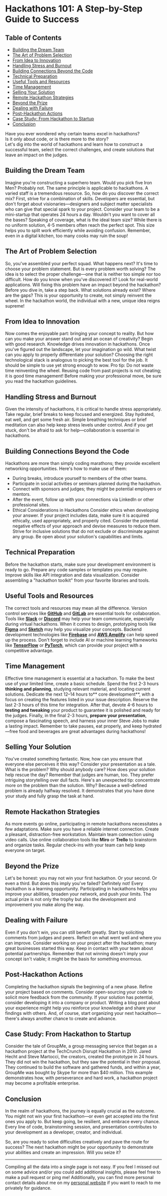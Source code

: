<!-- omit from toc -->
# Hackathons 101: A Step-by-Step Guide to Success

<!-- omit from toc -->
## Table of Contents

- [Building the Dream Team](#building-the-dream-team)
- [The Art of Problem Selection](#the-art-of-problem-selection)
- [From Idea to Innovation](#from-idea-to-innovation)
- [Handling Stress and Burnout](#handling-stress-and-burnout)
- [Building Connections Beyond the Code](#building-connections-beyond-the-code)
- [Technical Preparation](#technical-preparation)
- [Useful Tools and Resources](#useful-tools-and-resources)
- [Time Management](#time-management)
- [Selling Your Solution](#selling-your-solution)
- [Remote Hackathon Strategies](#remote-hackathon-strategies)
- [Beyond the Prize](#beyond-the-prize)
- [Dealing with Failure](#dealing-with-failure)
- [Post-Hackathon Actions](#post-hackathon-actions)
- [Case Study: From Hackathon to Startup](#case-study-from-hackathon-to-startup)
- [Conclusion](#conclusion)



Have you ever wondered why certain teams excel in hackathons?  
Is it only about code, or is there more to the story?  
Let's dig into the world of hackathons and learn how to construct a successful team, select the correct challenges, and create solutions that leave an impact on the judges.

## Building the Dream Team
Imagine you're constructing a superhero team. Would you pick five Iron Men? Probably not. The same principle is applicable to hackathons. A varied staff is a tremendous resource. So, how do you discover the correct mix?
First, strive for a combination of skills. Developers are essential, but don't forget about visionaries—designers and subject matter specialists who can give that special spark to your project. Consider your team to be a mini-startup that operates 24 hours a day. Wouldn't you want to cover all the bases?
Speaking of coverage, what is the ideal team size? While there is no uniform solution, 4-5 members often reach the perfect spot. This size helps you to split work efficiently while avoiding confusion. Remember, even in a digital kitchen, too many cooks may ruin the soup!

## The Art of Problem Selection
So, you've assembled your perfect squad. What happens next? It's time to choose your problem statement. But is every problem worth solving?
The idea is to select the proper challenge—one that is neither too simple nor too difficult. How do you know when you've discovered it? Look for real-world applications. Will fixing this problem have an impact beyond the hackathon?
Before you dive in, take a step back. What solutions already exist? Where are the gaps? This is your opportunity to create, not simply reinvent the wheel. In the hackathon world, the individual with a new, unique idea reigns supreme!

## From Idea to Innovation
Now comes the enjoyable part: bringing your concept to reality. But how can you make your answer stand out amid an ocean of creativity?
Begin with good research. Knowledge drives innovation in hackathons. Once you've figured out the landscape, let your imagination go wild. What twist can you apply to properly differentiate your solution?
Choosing the right technological stack is analogous to picking the best tool for the job. It should be simple to use yet strong enough to wow. Pro tip: Do not waste time reinventing the wheel. Reusing code from past projects is not cheating; it is good time management!
Before making your professional move, be sure you read the hackathon guidelines.

## Handling Stress and Burnout
Given the intensity of hackathons, it is critical to handle stress appropriately. Take regular, brief breaks to keep focused and energized. Stay hydrated, eat well, and get some fresh air. Simple breathing techniques or brief meditation can also help keep stress levels under control. And if you get stuck, don't be afraid to ask for help—collaboration is essential in hackathons.

## Building Connections Beyond the Code
Hackathons are more than simply coding marathons; they provide excellent networking opportunities. Here's how to make use of them:
- During breaks, introduce yourself to members of the other teams.
- Participate in social activities or seminars planned during the hackathon.
- Connect with sponsors and judges; they might be potential employers or mentors.
- After the event, follow up with your connections via LinkedIn or other professional sites.
- Ethical Considerations in Hackathons
Consider ethics when developing your answer. If your project includes data, make sure it is acquired ethically, used appropriately, and properly cited. Consider the potential negative effects of your approach and devise measures to reduce them. Strive for inclusive solutions that do not exclude or discriminate against any group. Be open about your solution's capabilities and limits.

## Technical Preparation
Before the hackathon starts, make sure your development environment is ready to go. Prepare any code samples or templates you may require. Improve skills like API integration and data visualization. Consider assembling a "hackathon toolkit" from your favorite libraries and tools.

## Useful Tools and Resources
The correct tools and resources may mean all the difference. Version control services like **[GitHub](https://github.com/)** and **[GitLab](https://about.gitlab.com/)** are essential tools for collaboration. Tools like **[Slack](https://slack.com/intl/en-in/)** or **[Discord](https://discord.com/)** may help your team communicate, especially during virtual hackathons. When it comes to design, prototyping tools like **[Figma](https://www.figma.com/)** and **[Sketch](https://www.sketch.com/)** may help you visualize your concepts. Backend development technologies like **[Firebase](https://firebase.google.com/)** and **[AWS Amplify](https://aws.amazon.com/amplify/)** can help speed up the process. Don't forget to include AI or machine learning frameworks like **[TensorFlow](https://www.tensorflow.org/)** or **[PyTorch](https://pytorch.org/)**, which can provide your project with a competitive advantage.

## Time Management
Effective time management is essential at a hackathon. To make the best use of your limited time, create a basic schedule. Spend the first 2-3 hours **thinking and planning**, studying relevant material, and locating current solutions. Dedicate the next 12–14 hours to** core development**, with a focus on creating the features listed in your issue description. Reserve the last 2-3 hours of this time for integration. After that, devote 4-6 hours to **testing and tweaking** your product to guarantee it is polished and ready for the judges. Finally, in the final 2-3 hours, **prepare your presentation**, compose a fascinating speech, and harness your inner Steve Jobs to make a lasting impact. Remember to take pauses, eat properly, and keep hydrated—free food and beverages are great advantages during hackathons!

## Selling Your Solution
You've created something fantastic. Now, how can you ensure that everyone else perceives it this way?
Consider your presentation as a tale. What is the problem? Why should anybody care? How does your solution help rescue the day? Remember that judges are human, too. They prefer intriguing storytelling over dull facts.
Here's an unexpected tip: concentrate more on the problem than the solution. Why? Because a well-defined problem is already halfway resolved. It demonstrates that you have done your study and fully grasp the task at hand.

## Remote Hackathon Strategies
As more events go online, participating in remote hackathons necessitates a few adaptations. Make sure you have a reliable internet connection. Create a pleasant, distraction-free workstation. Maintain team connection using video calls. Use online collaboration tools like **Miro** or **Trello** to brainstorm and organize tasks. Regular check-ins with your team can help keep everyone on target.

## Beyond the Prize
Let's be honest: you may not win your first hackathon. Or your second. Or even a third. But does this imply you've failed? Definitely not!
Every hackathon is a learning opportunity. Participating in hackathons helps you improve your abilities, broaden your network, and push your limits. The actual prize is not only the trophy but also the development and improvement you make along the way.

## Dealing with Failure
Even if you don't win, you can still benefit greatly. Start by soliciting comments from judges and peers. Reflect on what went well and where you can improve. Consider working on your project after the hackathon; many great businesses started this way. Keep in contact with your team about potential partnerships. Remember that not winning doesn't imply your concept isn't viable; it might be the basis for something enormous.

## Post-Hackathon Actions
Completing the hackathon signals the beginning of a new phase. Refine your project based on comments. Consider open-sourcing your code to solicit more feedback from the community. If your solution has potential, consider developing it into a company or product. Writing a blog post about your experience might help you reinforce your knowledge and share your findings with others. And, of course, start organizing your next hackathon—there's always another chance to create and advance.

## Case Study: From Hackathon to Startup
Consider the tale of GroupMe, a group messaging service that began as a hackathon project at the TechCrunch Disrupt Hackathon in 2010. Jared Hecht and Steve Martocci, the creators, created the prototype in 24 hours. They did not win the hackathon, but they saw the potential in their proposal. They continued to build the software and gathered funds, and within a year, GroupMe was bought by Skype for more than $40 million. This example demonstrates how, with perseverance and hard work, a hackathon project may become a profitable enterprise.

## Conclusion
In the realm of hackathons, the journey is equally crucial as the outcome. You might not win your first hackathon—or even get accepted into the first ones you apply to. But keep going, be resilient, and embrace every chance. Every line of code, brainstorming session, and presentation contributes to your development as a developer, creator, and individual.

So, are you ready to solve difficulties creatively and pave the route for success? The next hackathon might be your opportunity to demonstrate your abilities and create an impression. Will you seize it?


---
Compiling all the data into a single page is not easy. If you feel I missed out on some advice and/or you could add additional insights, please feel free to make a pull request or ping me! 
Additionally, you can find more personal contact details about me on my [personal website](https://www.sujal.xyz/) if you want to reach to me privately for guidance.
